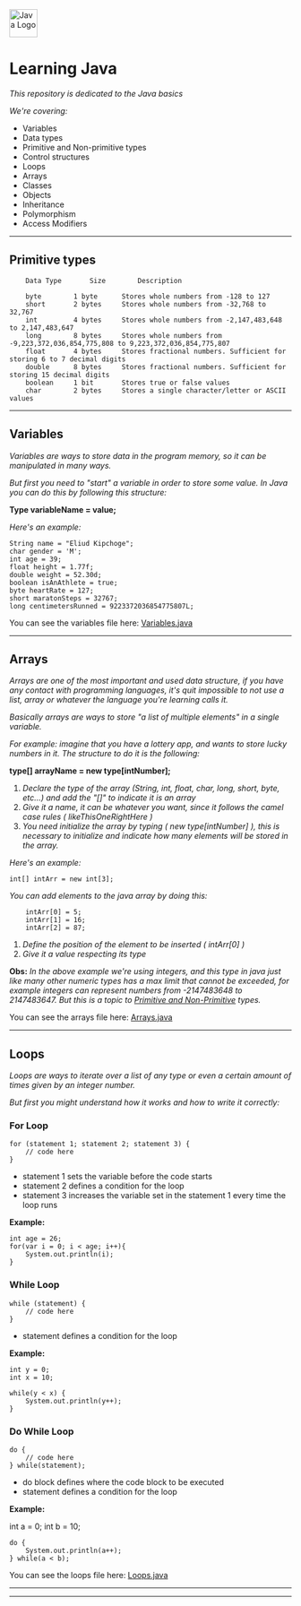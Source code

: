 [//]: # (![Java logo]&#40;https://img.shields.io/badge/java-%23FF0000.svg?style=for-the-badge&logo=javafx&logoColor=white&#41;)
[//]: # (![Java logo]&#40;https://dev.java/assets/images/java-logo-vector.png&#41;)

<img src="https://dev.java/assets/images/java-logo-vector.png" height="50px"  alt="Java Logo"/>

# Learning Java

*This repository is dedicated to the Java basics*

*We're covering:* 
- Variables
- Data types
- Primitive and Non-primitive types
- Control structures
- Loops
- Arrays
- Classes
- Objects
- Inheritance
- Polymorphism
- Access Modifiers

---

<a id="types"></a>
## Primitive types

        Data Type       Size	    Description

        byte	    1 byte	    Stores whole numbers from -128 to 127
        short	    2 bytes	    Stores whole numbers from -32,768 to 32,767
        int   	    4 bytes	    Stores whole numbers from -2,147,483,648 to 2,147,483,647
        long	    8 bytes	    Stores whole numbers from -9,223,372,036,854,775,808 to 9,223,372,036,854,775,807
        float	    4 bytes	    Stores fractional numbers. Sufficient for storing 6 to 7 decimal digits
        double	    8 bytes	    Stores fractional numbers. Sufficient for storing 15 decimal digits
        boolean	    1 bit	    Stores true or false values
        char	    2 bytes	    Stores a single character/letter or ASCII values

---
## Variables

*Variables are ways to store data in the program memory, so it can be manipulated in many ways.*

*But first you need to "start" a variable in order to store some value. In Java you can do this by following this structure:*

**Type variableName = value;**

*Here's an example:*

    String name = "Eliud Kipchoge";
    char gender = 'M';
    int age = 39;
    float height = 1.77f;
    double weight = 52.30d;
    boolean isAnAthlete = true;
    byte heartRate = 127;
    short maratonSteps = 32767;
    long centimetersRunned = 9223372036854775807L;

You can see the variables file here: [Variables.java](https://github.com/natanzeraa/learning-java/blob/main/Variables.java)

---

<a id="arrays"></a>
## Arrays

*Arrays are one of the most important and used data structure, if you have any contact with programming languages, it's quit impossible to not use a list, array or whatever the language you're learning calls it.*

*Basically arrays are ways to store "a list of multiple elements" in a single variable.*

*For example: imagine that you have a lottery app, and wants to store lucky numbers in it. The structure to do it is the following:*

**type[] arrayName = new type[intNumber];**

1. *Declare the type of the array (String, int, float, char, long, short, byte, etc...) and add the "[]" to indicate it is an array*
2. *Give it a name, it can be whatever you want, since it follows the camel case rules ( likeThisOneRightHere )*
3. *You need initialize the array by typing ( new type[intNumber] ), this is necessary to initialize and indicate how many elements will be stored in the array.*

*Here's an example:*

    int[] intArr = new int[3];
 
*You can add elements to the java array by doing this:*

        intArr[0] = 5;
        intArr[1] = 16;
        intArr[2] = 87;

1. *Define the position of the element to be inserted ( intArr[0] )*
2. *Give it a value respecting its type*

**Obs:** *In the above example we're using integers, and this type in java just like many other numeric types has a max limit that cannot be exceeded, for example integers can represent numbers from -2147483648 to 2147483647. But this is a topic to [Primitive and Non-Primitive](#types) types.*

You can see the arrays file here: [Arrays.java](https://github.com/natanzeraa/learning-java/blob/main/Arrays.java)

---

## Loops

*Loops are ways to iterate over a list of any type or even a certain amount of times given by an integer number.*

*But first you might understand how it works and how to write it correctly:*

### For Loop

    for (statement 1; statement 2; statement 3) {
        // code here
    }

- statement 1 sets the variable before the code starts
- statement 2 defines a condition for the loop
- statement 3 increases the variable set in the statement 1 every time the loop runs

**Example:**
    
    int age = 26;
    for(var i = 0; i < age; i++){
        System.out.println(i);
    }

### While Loop

    while (statement) {
        // code here
    }

- statement defines a condition for the loop

**Example:**
    
    int y = 0;
    int x = 10;
    
    while(y < x) {
        System.out.println(y++);
    }

### Do While Loop

    do {
        // code here
    } while(statement);

- do block defines where the code block to be executed
- statement defines a condition for the loop

**Example:**

int a = 0;
int b = 10;

    do {
        System.out.println(a++);
    } while(a < b);


You can see the loops file here: [Loops.java](https://github.com/natanzeraa/learning-java/blob/main/Loops.java)

---



---

[//]: # ()
[//]: # (## Methods)

[//]: # ()
[//]: # (*Methods, are a block of code that only runs when it is called,*)

[//]: # (*they accept external data also known as parameters.*)

[//]: # (*Some languages can call methods as functions, because can execute certain actions.*)

[//]: # ()
[//]: # (**Example:**)

[//]: # ()
[//]: # (    public String showSomeText&#40;&#41; {)

[//]: # (        return "This is a text";)

[//]: # (    })

[//]: # ()
[//]: # (*The code above is a method that returns a text.* )

[//]: # (*As you can see it does not take any parameters*)

[//]: # ()
[//]: # (*Now lets see a method that actually takes parameters.*)

[//]: # ()
[//]: # (**Example:**)

[//]: # ()
[//]: # (    public int sumOfTwoValues&#40;int a, int b&#41; {)

[//]: # (        return a + b;)

[//]: # (    })

[//]: # ()
[//]: # (*As you can see, this method is receiving two parameters and executing a sum of the two values.*)

[//]: # ()
[//]: # (*But now you must be asking yourself: How do I make this work? How do I use it?*)

[//]: # ()
[//]: # (*To use this method correctly, take a look at this example:*)

[//]: # ()
[//]: # (    public class Methods {)

[//]: # (        public static String someMethod&#40;String argument&#41; {)

[//]: # (            return argument;)

[//]: # (        })

[//]: # (    )
[//]: # (        public static void main&#40;String[] args&#41; {)

[//]: # (            String argument = someMethod&#40;"This is an argument!"&#41;;)

[//]: # (            System.out.println&#40;argument&#41;;)

[//]: # (        })

[//]: # (    })

[//]: # ()
[//]: # (**Example II:**)

[//]: # (    )
[//]: # (    public class Methods {)

[//]: # (        public static void main&#40;String[] args&#41; {)

[//]: # (            Sum sum = new Sum&#40;&#41;;)

[//]: # (            sum.sumOfTwoValues&#40;10, 35&#41;;)

[//]: # (        })

[//]: # (    })

[//]: # ()
[//]: # (    class Sum {)

[//]: # (        public int sumOfTwoValues&#40;int a, int b&#41; {)

[//]: # (            return a + b;)

[//]: # (        })

[//]: # (    })

[//]: # ()
[//]: # (You can see the methods file here: [Methods.java]&#40;https://github.com/natanzeraa/learning-java/blob/main/Methods.java&#41;)

[//]: # ()
[//]: # (---)
